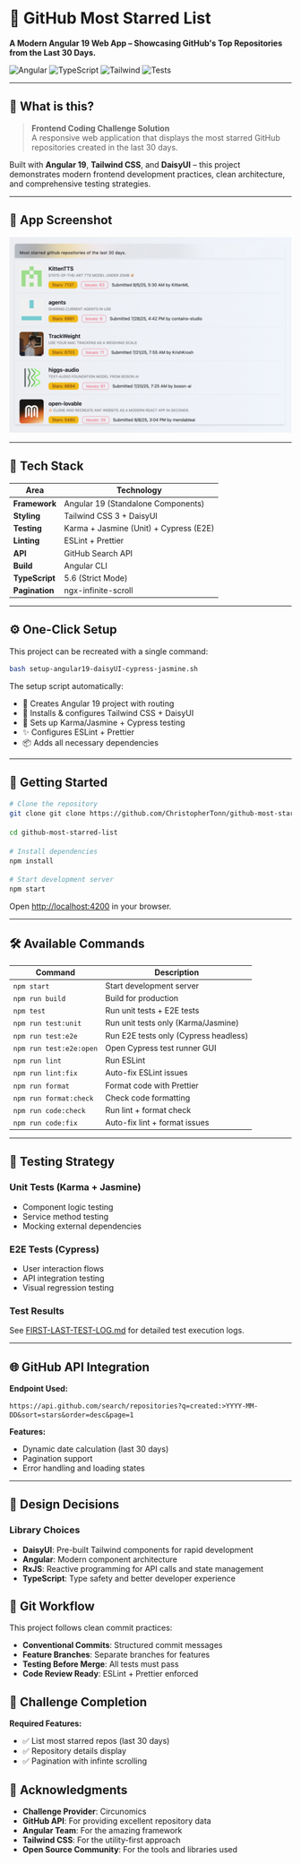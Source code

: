 # 🌟 GitHub Most Starred List

**A Modern Angular 19 Web App – Showcasing GitHub's Top Repositories from the Last 30 Days.**

![Angular](https://img.shields.io/badge/Angular-19-DD0031?style=flat-square&logo=angular)
![TypeScript](https://img.shields.io/badge/TypeScript-5.6-3178C6?style=flat-square&logo=typescript)
![Tailwind](https://img.shields.io/badge/Tailwind-3.3-06B6D4?style=flat-square&logo=tailwindcss)
![Tests](https://img.shields.io/badge/Tests-Passing-brightgreen?style=flat-square&logo=jest)

---

## 🎯 What is this?

> **Frontend Coding Challenge Solution**  
> A responsive web application that displays the most starred GitHub repositories created in the last 30 days.

Built with **Angular 19**, **Tailwind CSS**, and **DaisyUI** – this project demonstrates modern frontend development practices, clean architecture, and comprehensive testing strategies.

---

## 📸 App Screenshot

![App Screenshot](./github-most-starred-list/src/assets/app-screenshot.png)

---

## 🥪 Tech Stack

| Area           | Technology                             |
| -------------- | -------------------------------------- |
| **Framework**  | Angular 19 (Standalone Components)     |
| **Styling**    | Tailwind CSS 3 + DaisyUI               |
| **Testing**    | Karma + Jasmine (Unit) + Cypress (E2E) |
| **Linting**    | ESLint + Prettier                      |
| **API**        | GitHub Search API                      |
| **Build**      | Angular CLI                            |
| **TypeScript** | 5.6 (Strict Mode)                      |
| **Pagination** | ngx-infinite-scroll                    |

---

## ⚙️ One-Click Setup

This project can be recreated with a single command:

```bash
bash setup-angular19-daisyUI-cypress-jasmine.sh
```

The setup script automatically:

- 🚀 Creates Angular 19 project with routing
- 🎨 Installs & configures Tailwind CSS + DaisyUI
- 🧪 Sets up Karma/Jasmine + Cypress testing
- ✨ Configures ESLint + Prettier
- 📦 Adds all necessary dependencies

---

## 🚀 Getting Started

```bash
# Clone the repository
git clone git clone https://github.com/ChristopherTonn/github-most-starred-list.git

cd github-most-starred-list

# Install dependencies
npm install

# Start development server
npm start
```

Open [http://localhost:4200](http://localhost:4200) in your browser.

---

## 🛠️ Available Commands

| Command                 | Description                           |
| ----------------------- | ------------------------------------- |
| `npm start`             | Start development server              |
| `npm run build`         | Build for production                  |
| `npm test`              | Run unit tests + E2E tests            |
| `npm run test:unit`     | Run unit tests only (Karma/Jasmine)   |
| `npm run test:e2e`      | Run E2E tests only (Cypress headless) |
| `npm run test:e2e:open` | Open Cypress test runner GUI          |
| `npm run lint`          | Run ESLint                            |
| `npm run lint:fix`      | Auto-fix ESLint issues                |
| `npm run format`        | Format code with Prettier             |
| `npm run format:check`  | Check code formatting                 |
| `npm run code:check`    | Run lint + format check               |
| `npm run code:fix`      | Auto-fix lint + format issues         |

---

## 🧪 Testing Strategy

### Unit Tests (Karma + Jasmine)

- Component logic testing
- Service method testing
- Mocking external dependencies

### E2E Tests (Cypress)

- User interaction flows
- API integration testing
- Visual regression testing

### Test Results

See [FIRST-LAST-TEST-LOG.md](FIRST-LAST-TEST-LOG.md) for detailed test execution logs.

---

## 🌐 GitHub API Integration

**Endpoint Used:**

```
https://api.github.com/search/repositories?q=created:>YYYY-MM-DD&sort=stars&order=desc&page=1
```

**Features:**

- Dynamic date calculation (last 30 days)
- Pagination support
- Error handling and loading states

---

## 🎨 Design Decisions

### Library Choices

- **DaisyUI**: Pre-built Tailwind components for rapid development
- **Angular**: Modern component architecture
- **RxJS**: Reactive programming for API calls and state management
- **TypeScript**: Type safety and better developer experience

## 🔄 Git Workflow

This project follows clean commit practices:

- **Conventional Commits**: Structured commit messages
- **Feature Branches**: Separate branches for features
- **Testing Before Merge**: All tests must pass
- **Code Review Ready**: ESLint + Prettier enforced

## 🎯 Challenge Completion

**Required Features:**

- ✅ List most starred repos (last 30 days)
- ✅ Repository details display
- ✅ Pagination with infinte scrolling

## 🙏 Acknowledgments

- **Challenge Provider**: Circunomics
- **GitHub API**: For providing excellent repository data
- **Angular Team**: For the amazing framework
- **Tailwind CSS**: For the utility-first approach
- **Open Source Community**: For the tools and libraries used
